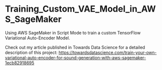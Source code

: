 # Training_Custom_VAE_Model_in_AWS_SageMaker
Using AWS SageMaker in Script Mode to train a custom TensorFlow Variational Auto-Encoder Model.

Check out my article published in Towards Data Science for a detailed description of this project:
https://towardsdatascience.com/train-your-own-variational-auto-encoder-for-sound-generation-with-aws-sagemaker-1ecb82918695

